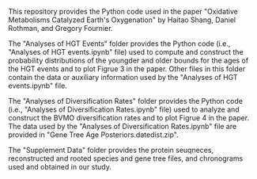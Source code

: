 This repository provides the Python code used in the paper "Oxidative Metabolisms Catalyzed Earth's Oxygenation" by Haitao Shang, Daniel Rothman, and Gregory Fournier. 

The "Analyses of HGT Events" folder provides the Python code (i.e., "Analyses of HGT events.ipynb" file) used to compute and construct the probability distributions of the youngder and older bounds for the ages of the HGT events and to plot Figrue 3 in the paper. Other files in this folder contain the data or auxiliary information used by the "Analyses of HGT events.ipynb" file. 

The "Analyses of Diversification Rates" folder provides the Python code (i.e., "Analyses of Diversification Rates.ipynb" file) used to analyze and construct the BVMO diversification rates and to plot Figrue 4 in the paper. The data used by the "Analyses of Diversification Rates.ipynb" file are provided in "Gene Tree Age Posteriors.datedist.zip".

The "Supplement Data" folder provides the protein seuqneces, reconstructed and rooted species and gene tree files, and chronograms used and obtained in our study. 
